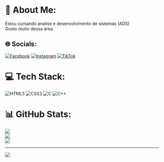 # 💫 About Me:
Estou cursando analise e desenvolvimento de sistemas (ADS)<br>Gosto muito dessa área<br> 


## 🌐 Socials:
[![Facebook](https://img.shields.io/badge/Facebook-%231877F2.svg?logo=Facebook&logoColor=white)](https://facebook.com/VictordeOliveiraVilasBoas) [![Instagram](https://img.shields.io/badge/Instagram-%23E4405F.svg?logo=Instagram&logoColor=white)](https://instagram.com/vitin_11oliveira) [![TikTok](https://img.shields.io/badge/TikTok-%23000000.svg?logo=TikTok&logoColor=white)](https://tiktok.com/@@victoroliveiravilasboas) 

# 💻 Tech Stack:
![HTML5](https://img.shields.io/badge/html5-%23E34F26.svg?style=for-the-badge&logo=html5&logoColor=white) ![CSS3](https://img.shields.io/badge/css3-%231572B6.svg?style=for-the-badge&logo=css3&logoColor=white) ![C](https://img.shields.io/badge/c-%2300599C.svg?style=for-the-badge&logo=c&logoColor=white) ![C++](https://img.shields.io/badge/c++-%2300599C.svg?style=for-the-badge&logo=c%2B%2B&logoColor=white)
# 📊 GitHub Stats:
![](https://github-readme-stats.vercel.app/api?username=VictorOliveira-2&theme=prussian&hide_border=false&include_all_commits=false&count_private=false)<br/>
![](https://github-readme-streak-stats.herokuapp.com/?user=VictorOliveira-2&theme=prussian&hide_border=false)<br/>
![](https://github-readme-stats.vercel.app/api/top-langs/?username=VictorOliveira-2&theme=prussian&hide_border=false&include_all_commits=false&count_private=false&layout=compact)

---
[![](https://visitcount.itsvg.in/api?id=VictorOliveira-2&icon=0&color=0)](https://visitcount.itsvg.in)

<!-- Proudly created with GPRM ( https://gprm.itsvg.in ) -->
